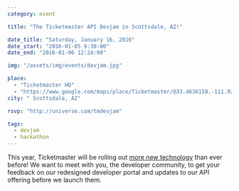 ```yaml
---
category: event

title: "The Ticketmaster API Devjam in Scottsdale, AZ!"

date_title: "Saturday, January 16, 2016"
date_start: "2016-01-05 9:30:00"
date_end: "2016-01-06 12:24:00"

img: "/assets/img/events/devjam.jpg"

place: 
  - "Ticketmaster HQ"
  - "https://www.google.com/maps/place/Ticketmaster/@33.4636158,-111.9255313,17z/data=!4m6!1m3!3m2!1s0x872b0b1e9a288da9:0xff2655399901fb58!2sTicketmaster!3m1!1s0x872b0b1e9a288da9:0xff2655399901fb58"
city: " Scottsdale, AZ"

rsvp: "http://universe.com/tmdevjam"

tags: 
  - devjam
  - hackathon  
---
```


This year, Ticketmaster will be rolling out [more new technology](https://medium.com/ticketmaster-tech/open-platform-at-ticketmaster-e1f3b05cd417) than ever before! We want to meet with you, the developer community, to get your feedback on our redesigned developer portal and updates to our API offering before we launch them.